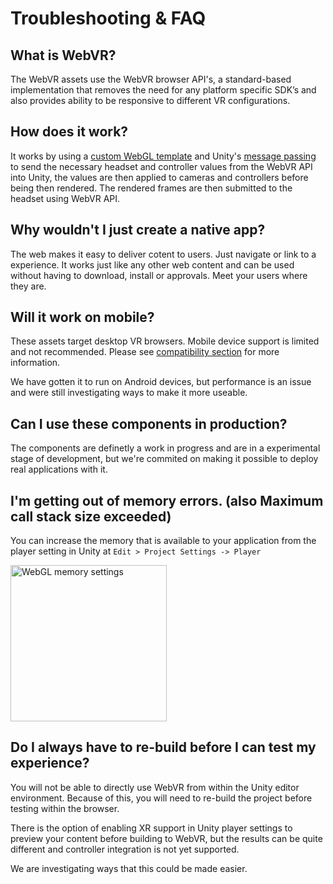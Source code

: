 # Troubleshooting & FAQ

## What is WebVR?

The WebVR assets use the WebVR browser API's, a standard-based implementation that removes the need for any platform specific SDK’s and also provides ability to be responsive to different VR configurations.

## How does it work?

It works by using a [custom WebGL template](https://docs.unity3d.com/Manual/webgl-templates.html) and Unity's [message passing](https://docs.unity3d.com/Manual/webgl-interactingwithbrowserscripting.html) to send the necessary headset and controller values from the WebVR API into Unity, the values are then applied to cameras and controllers before being then rendered.  The rendered frames are then submitted to the headset using WebVR API.

## Why wouldn't I just create a native app?

The web makes it easy to deliver cotent to users. Just navigate or link to a experience.  It works just like any other web content and can be used without having to download, install  or approvals.  Meet your users where they are.

## Will it work on mobile?

These assets target desktop VR browsers.   Mobile device support is limited and not recommended. Please see [compatibility section](../README.md) for more information.

We have gotten it to run on Android devices, but performance is an issue and were still investigating ways to make it more useable.

## Can I use these components in production?

The components are definetly a work in progress and are in a experimental stage of development, but we're commited on making it possible to deploy real applications with it.

## I'm getting out of memory errors. (also Maximum call stack size exceeded)

You can increase the memory that is available to your application from the player setting in Unity at `Edit > Project Settings -> Player`

<img alt="WebGL memory settings" src="https://raw.githubusercontent.com/mozilla/unity-webvr-export/master/img/webgl-memory.png" width="250">

## Do I always have to re-build before I can test my experience?

You will not be able to directly use WebVR from within the Unity editor environment.  Because of this, you will need to re-build the project before testing within the browser.

There is the option of enabling XR support in Unity player settings to preview your content before building to WebVR, but the results can be quite different and controller integration is not yet supported.

We are investigating ways that this could be made easier.
